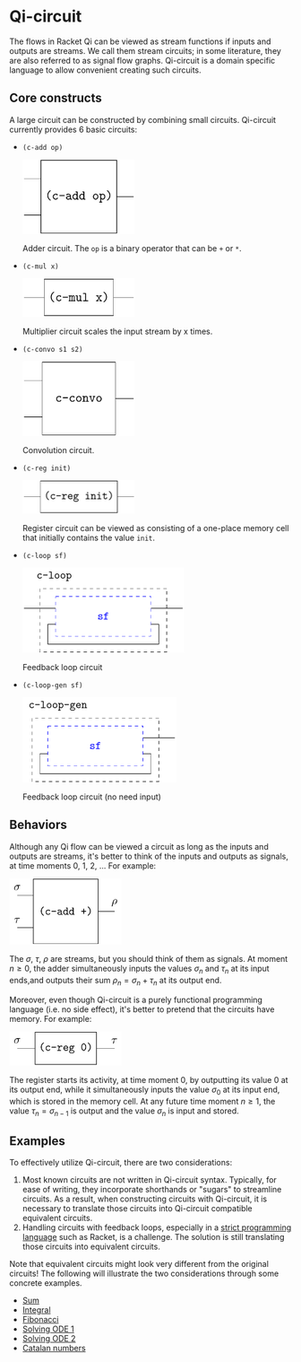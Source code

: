 



# Qi-circuit

The flows in Racket Qi can be viewed as stream functions if inputs and outputs are streams. We call them stream circuits; in some literature, they
are also referred to as signal flow graphs. Qi-circuit is a domain specific language to allow convenient creating such circuits.



## Core constructs

A large circuit can be constructed by combining small circuits. Qi-circuit currently provides 6 basic circuits:

- `(c-add op)` 

  <img src="image-20231218051343371.png" alt="image-20231218051343371" width="200" />

  Adder circuit. The `op` is a binary operator that can be `+` or `*`.

- `(c-mul x)` 

  <img src="image-20231218051622354.png" alt="image-20231218051622354" width="200" />

  Multiplier circuit scales the input stream by x times.

- `(c-convo s1 s2)` 

  <img src="image-20231218051729154.png" alt="image-20231218051729154" width="200" />

  Convolution circuit.

- `(c-reg init)` 

  <img src="image-20231218092559434.png" alt="image-20231218092559434" width="200" />

  Register circuit can be viewed as consisting of a one-place memory cell that initially contains the value `init`.

- `(c-loop sf)` 

  <img src="image-20231218053014367.png" alt="image-20231218053014367" width="288" />

  Feedback loop circuit

- `(c-loop-gen sf)` 

  <img src="image-20231220133353173.png" alt="image-20231220133353173" width="274" />
  
  Feedback loop circuit (no need input)

## Behaviors

Although any Qi flow can be viewed a circuit as long as the inputs and outputs are streams, it's better to think of the inputs and outputs as signals, at time moments 0, 1, 2, ... For example:

<img src="image-20231218035840532.png" alt="image-20231218035840532" width="200" />

The  $\sigma$, $\tau$, $\rho$ are streams, but you should think of them as signals. At moment $n \geq 0$, the adder simultaneously inputs the values $\sigma_n$ and $\tau_n$ at its input ends,and outputs their sum $\rho_n = \sigma_n + \tau_n$ at its output end.

Moreover, even though Qi-circuit is a purely functional programming language (i.e. no side effect), it's better to pretend that the circuits have memory. For example:

<img src="image-20231218034832408.png" alt="image-20231218034832408" width="200" />

The register starts its activity, at time moment 0, by outputting its value 0 at its output end, while it simultaneously inputs the value $\sigma_0$ at its input end, which is stored in the memory cell. At any future time moment $n \geq 1$, the value $\tau_n=\sigma_{n-1}$ is output and the value $\sigma_{n}$ is input and stored.



## Examples

To effectively utilize Qi-circuit, there are two considerations:

1. Most known circuits are not written in Qi-circuit syntax. Typically, for ease of writing, they incorporate shorthands or "sugars" to streamline circuits. As a result, when constructing circuits with Qi-circuit, it is necessary to translate those circuits into Qi-circuit compatible equivalent circuits.
2. Handling circuits with feedback loops, especially in a [strict programming language](https://en.wikipedia.org/wiki/Strict_programming_language) such as Racket, is a challenge. The solution is still translating those circuits into equivalent circuits.

Note that equivalent circuits might look very different from the original circuits! The following will illustrate the two considerations through some concrete examples.

- [Sum](qi-circuit-examples/sum.md)
- [Integral](qi-circuit-examples/integral.md)
- [Fibonacci](qi-circuit-examples/fibonacci.md)
- [Solving ODE 1](qi-circuit-examples/ode-1st.md)
- [Solving ODE 2](qi-circuit-examples/ode-2nd.md)
- [Catalan numbers](qi-circuit-examples/catalan.md)



